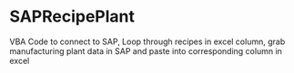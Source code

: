 # SAPRecipePlant
VBA Code to connect to SAP, Loop through recipes in excel column, grab manufacturing plant data in SAP and paste into corresponding column in excel 
